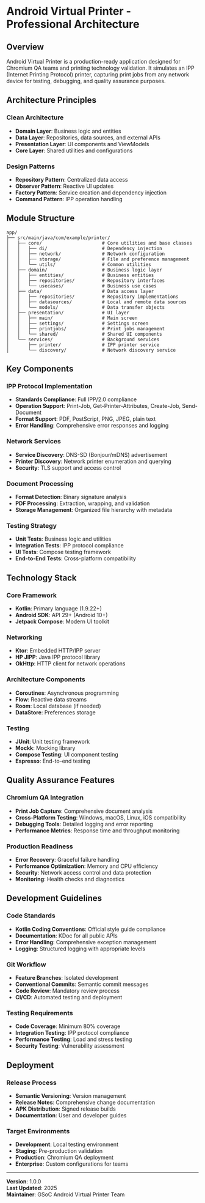 # Android Virtual Printer - Professional Architecture

## Overview

Android Virtual Printer is a production-ready application designed for Chromium QA teams and printing technology validation. It simulates an IPP (Internet Printing Protocol) printer, capturing print jobs from any network device for testing, debugging, and quality assurance purposes.

## Architecture Principles

### Clean Architecture
- **Domain Layer**: Business logic and entities
- **Data Layer**: Repositories, data sources, and external APIs
- **Presentation Layer**: UI components and ViewModels
- **Core Layer**: Shared utilities and configurations

### Design Patterns
- **Repository Pattern**: Centralized data access
- **Observer Pattern**: Reactive UI updates
- **Factory Pattern**: Service creation and dependency injection
- **Command Pattern**: IPP operation handling

## Module Structure

```
app/
├── src/main/java/com/example/printer/
│   ├── core/                      # Core utilities and base classes
│   │   ├── di/                    # Dependency injection
│   │   ├── network/               # Network configuration
│   │   ├── storage/               # File and preference management
│   │   └── utils/                 # Common utilities
│   ├── domain/                    # Business logic layer
│   │   ├── entities/              # Business entities
│   │   ├── repositories/          # Repository interfaces
│   │   └── usecases/              # Business use cases
│   ├── data/                      # Data access layer
│   │   ├── repositories/          # Repository implementations
│   │   ├── datasources/           # Local and remote data sources
│   │   └── models/                # Data transfer objects
│   ├── presentation/              # UI layer
│   │   ├── main/                  # Main screen
│   │   ├── settings/              # Settings screen
│   │   ├── printjobs/             # Print jobs management
│   │   └── shared/                # Shared UI components
│   └── services/                  # Background services
│       ├── printer/               # IPP printer service
│       └── discovery/             # Network discovery service
```

## Key Components

### IPP Protocol Implementation
- **Standards Compliance**: Full IPP/2.0 compliance
- **Operation Support**: Print-Job, Get-Printer-Attributes, Create-Job, Send-Document
- **Format Support**: PDF, PostScript, PNG, JPEG, plain text
- **Error Handling**: Comprehensive error responses and logging

### Network Services
- **Service Discovery**: DNS-SD (Bonjour/mDNS) advertisement
- **Printer Discovery**: Network printer enumeration and querying
- **Security**: TLS support and access control

### Document Processing
- **Format Detection**: Binary signature analysis
- **PDF Processing**: Extraction, wrapping, and validation
- **Storage Management**: Organized file hierarchy with metadata

### Testing Strategy
- **Unit Tests**: Business logic and utilities
- **Integration Tests**: IPP protocol compliance
- **UI Tests**: Compose testing framework
- **End-to-End Tests**: Cross-platform compatibility

## Technology Stack

### Core Framework
- **Kotlin**: Primary language (1.9.22+)
- **Android SDK**: API 29+ (Android 10+)
- **Jetpack Compose**: Modern UI toolkit

### Networking
- **Ktor**: Embedded HTTP/IPP server
- **HP JIPP**: Java IPP protocol library
- **OkHttp**: HTTP client for network operations

### Architecture Components
- **Coroutines**: Asynchronous programming
- **Flow**: Reactive data streams
- **Room**: Local database (if needed)
- **DataStore**: Preferences storage

### Testing
- **JUnit**: Unit testing framework
- **Mockk**: Mocking library
- **Compose Testing**: UI component testing
- **Espresso**: End-to-end testing

## Quality Assurance Features

### Chromium QA Integration
- **Print Job Capture**: Comprehensive document analysis
- **Cross-Platform Testing**: Windows, macOS, Linux, iOS compatibility
- **Debugging Tools**: Detailed logging and error reporting
- **Performance Metrics**: Response time and throughput monitoring

### Production Readiness
- **Error Recovery**: Graceful failure handling
- **Performance Optimization**: Memory and CPU efficiency
- **Security**: Network access control and data protection
- **Monitoring**: Health checks and diagnostics

## Development Guidelines

### Code Standards
- **Kotlin Coding Conventions**: Official style guide compliance
- **Documentation**: KDoc for all public APIs
- **Error Handling**: Comprehensive exception management
- **Logging**: Structured logging with appropriate levels

### Git Workflow
- **Feature Branches**: Isolated development
- **Conventional Commits**: Semantic commit messages
- **Code Review**: Mandatory review process
- **CI/CD**: Automated testing and deployment

### Testing Requirements
- **Code Coverage**: Minimum 80% coverage
- **Integration Testing**: IPP protocol compliance
- **Performance Testing**: Load and stress testing
- **Security Testing**: Vulnerability assessment

## Deployment

### Release Process
- **Semantic Versioning**: Version management
- **Release Notes**: Comprehensive change documentation
- **APK Distribution**: Signed release builds
- **Documentation**: User and developer guides

### Target Environments
- **Development**: Local testing environment
- **Staging**: Pre-production validation
- **Production**: Chromium QA deployment
- **Enterprise**: Custom configurations for teams

---

**Version**: 1.0.0  
**Last Updated**: 2025  
**Maintainer**: GSoC Android Virtual Printer Team 